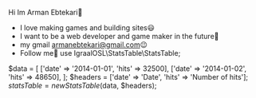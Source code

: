  Hi Im Arman Ebtekari:wave:
- I love making games and building sites:smiley:
- I want to be a web developer and game maker in the future:cowboy_hat_face:	
- my gmail armanebtekari@gmail.com:wink:
- Follow me:pray:
use IgraalOSL\StatsTable\StatsTable;

$data = [
    ['date' => '2014-01-01', 'hits' => 32500],
    ['date' => '2014-01-02', 'hits' => 48650],
];
$headers = ['date' => 'Date', 'hits' => 'Number of hits'];
$statsTable = new StatsTable($data, $headers);
<!--
**ArmanEbtekari/ArmanEbtekari** is a ✨ _special_ ✨ repository because its `README.md` (this file) appears on your GitHub profile.

Here are some ideas to get you started:

- 🔭 I’m currently working on ...
- 🌱 I’m currently learning ...
- 👯 I’m looking to collaborate on ...
- 🤔 I’m looking for help with ...
- 💬 Ask me about ...
- 📫 How to reach me: ...
- 😄 Pronouns: ...
- ⚡ Fun fact: ...
-->
